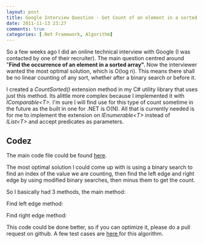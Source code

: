 ```yaml
---
layout: post
title: Google Interview Question - Get Count of an element in a sorted array
date: 2011-11-13 23:27
comments: true
categories: [.Net Framework, Algorithm]
---
```

So a few weeks ago I did an online technical interview with Google (I was contacted by one of their recruiter). The main question centred around "<strong>Find the occurrence of an element in a sorted array". </strong>Now the interviewer wanted the most optimal solution, which is O(log n). This means there shall be no linear counting of any sort, whether after a binary search or before it.

I created a <em>CountSorted() </em>extension method in my C# utility library that uses just this method. Its alittle more complex because I implemented it with <em>IComparable&lt;T&gt;. </em>I'm sure I will find use for this type of count sometime in the future as the built in one for .NET is O(N). All that is currently needed is for me to implement the extension on <em>IEnumerable&lt;T&gt; </em>instead of <em>IList&lt;T&gt;</em> and accept predicates as parameters.
<h2>Codez</h2>
The main code file could be found <a href="https://github.com/shawnmclean/ShawnMclean-.Net-Utility-Library/blob/master/src/ShawnMclean.Utility/Collections/Count.cs">here</a>.

The most optimal solution I could come up with is using a binary search to find an index of the value we are counting, then find the left edge and right edge by using modified binary searches, then minus them to get the count.

So I basically had 3 methods, the main method:

<script type="text/javascript" src="https://gist.github.com/1362902.js?file=CountSorted.cs"></script>Find left edge method:<script type="text/javascript" src="https://gist.github.com/1362902.js?file=findLeftEdge.cs"></script>

Find right edge method:

<script src="https://gist.github.com/1362902.js?file=findRightEdge.cs"></script>

This code could be done better, so if you can optimize it, please do a pull request on github. A few test cases are <a href="https://github.com/shawnmclean/ShawnMclean-.Net-Utility-Library/blob/master/tests/ShawnMclean.Utility.Tests/Collections/SearchTest.cs">here </a>for this algorithm.
